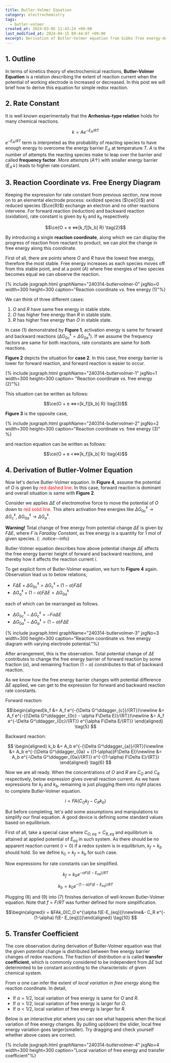 ```yaml
---
title: Butler-Volmer Equation
category: electrochemistry
tags:
  - butler-volmer
created_at: 2024-03-05 11:43:24 +09:00
last_modified_at: 2024-04-15 09:44:07 +09:00
excerpt: Derivation of Butler-Volmer equation from Gibbs free energy-dependent expression of rate constants.
---
```


## 1. Outline

In terms of kinetics theory of electrochemical reactions, **Butler-Volmer Equation** is a relation describing the extent of reaction current when the potential of working electrode is increased or decreased.  In this post we will brief how to derive this equation for simple redox reaction.

## 2. Rate Constant

It is well known experimentally that the **Arrhenius-type relation** holds for many chemical reactions.

$$ k = Ae^{-E_A/RT} \tag{1}$$

$e^{-E_A/RT}$ term is interpreted as the probability of reacting species to have enough energy to overcome the energy barrier $E_A$ at temperature $T$.  $A$ is the number of attempts the reacting species make to leap over the barrier and called **frequency factor**.  More attempts ($A\uparrow$) with smaller energy barrier ($E_A\downarrow$) leads to higher rate constant.

## 3. Reaction Coordinate *vs.* Free Energy Diagram

Keeping the expression for rate constant from previous section, now move on to an elemental electrode process: oxidized species ($\ce{O}$) and reduced species ($\ce{R}$) exchange an electron and no other reactions intervene.  For forward reaction (reduction) and backward reaction (oxidation), rate constant is given by ${k_f}$ and ${k_b}$ respectively.

$$\ce{O + e <=>[k_f][k_b] R} \tag{2}$$

By introducing a single **reaction coordinate**, along which we can display the progress of reaction from reactant to product, we can plot the change in free energy along this coordinate.

First of all, there are points where $O$ and $R$ have the lowest free energy, therefore the most stable.  Free energy increases as each species moves off from this stable point, and at a point ($A$) where free energies of two species becomes equal we can observe the reaction.

{% include jsxgraph.html graphName="240314-butlervolmer-0" jxgNo=0 width=300 height=300 caption="Reaction coordinate *vs.* free energy (1)"%}

We can think of three different cases:
1. $O$ and $R$ have same free energy in stable state.
2. $O$ has higher free energy than $R$ in stable state.
3. $R$ has higher free energy than $O$ in stable state.

In case (1) demonstrated by **Figure 1**, activation energy is same for forward and backward reactions ($\Delta G^\ddagger_{0c}=\Delta G^\ddagger_{0a}$).  If we assume the frequency factors are same for both reactions, rate constants are same for both reactions.

**Figure 2** depicts the situation for **case 2**.  In this case, free energy barrier is lower for forward reaction, and forward reaction is easier to occur.

{% include jsxgraph.html graphName="240314-butlervolmer-1" jxgNo=1 width=300 height=300 caption= "Reaction coordinate *vs.* free energy (2)"%}

This situation can be written as follows:

$$\ce{O + e <=>>[k_f][k_b] R} \tag{3}$$

**Figure 3** is the opposite case,

{% include jsxgraph.html graphName="240314-butlervolmer-2" jxgNo=2 width=300 height=300 caption="Reaction coordinate *vs.* free energy (3)" %}

and reaction equation can be written as follows:

$$\ce{O + e <<=>[k_f][k_b] R} \tag{4}$$

## 4. Derivation of Butler-Volmer Equation

Now let's derive Butler-Volmer equation.  In **Figure 4**, assume the potential of $O$ is given by <font color='red'>red dashed line</font>.  In this case, forward reaction is dominant and overall situation is same with **Figure 2**.

Consider we applies $\Delta E$ of electromotive force to move the potential of $O$ down to <font color='red'>red solid line</font>.  This alters activation free energies like $\Delta G^\ddagger_{0c} \rightarrow \Delta G^\ddagger_{c}$, $\Delta G^\ddagger_{0a} \rightarrow \Delta G^\ddagger_{a}$.

**Warning!**  Total change of free energy from potential change $\Delta E$ is given by $F\Delta E$, where $F$ is *Faraday Constant*, as free energy is a quantity for 1 mol of given species.
{: .notice--info}

Butler-Volmer equation describes how above potential change $\Delta E$ affects the free energy barrier height of forward and backward reactions, and thereby how it affects the reaction current $i$.

To get explicit form of Butler-Volmer equation, we turn to **Figure 4** again.  Observation lead us to below relations,

- $F\Delta E + \Delta G^\ddagger_{0c} = \Delta G^\ddagger_c + (1-\alpha)F\Delta E$
- $\Delta G^\ddagger_{a} + (1-\alpha)F\Delta E =  \Delta G^\ddagger_{0a}$

each of which can be rearranged as follows.

- $\Delta G^\ddagger_{0c} -\Delta G^\ddagger_c = -F\alpha\Delta E$
- $\Delta G^\ddagger_{0a} - \Delta G^\ddagger_a = (1-\alpha)F\Delta E$

{% include jsxgraph.html graphName="240314-butlervolmer-3" jxgNo=3 width=300 height=300 caption="Reaction coordinate *vs.* free energy diagram with varying electrode potential."%}

After arrangement, this is the observation.  Total potential change of $\Delta E$ contributes to change the free energy barrier of forward reaction by some fraction ($\alpha$), and remaining fraction ($1-\alpha$) constributes to that of backward reaction.

As we know how the free energy barrier changes with potential difference $\Delta E$ applied, we can get to the expression for forward and backward reaction rate constants.

Forward reaction:

$$\begin{aligned}k_f &= A_f e^{-{\Delta G^\ddagger_{c}}/{RT}}\newline
&= A_f e^{-{(\Delta G^\ddagger_{0c} - \alpha F\Delta E)}/{RT}}\newline
&= A_f e^{-\Delta G^\ddagger_{0c}/{RT}} e^{\alpha F\Delta E/{RT}}
\end{aligned}  \tag{5}
$$

Backward reaction:

$$
\begin{aligned}
k_b &= A_b e^{-{\Delta G^\ddagger_{a}}/{RT}}\newline
&= A_b e^{-(\Delta G^\ddagger_{0a} + {(1-\alpha)}F\Delta E)}\newline
&= A_b e^{-\Delta G^\ddagger_{0a}/{RT}} e^{-{(1-\alpha) F\Delta E}/{RT}}
\end{aligned} \tag{6}
$$

Now we are all ready.  When the concentrations of $O$ and $R$ are $C_O$ and $C_R$ respectively, below expression gives overall reaction current.  As we have expressions for $k_f$ and $k_b$, remaining is just plugging them into right places to complete Butler-Volmer equation.

$$ i = FA({C_O}{k_f}-{C_R}{k_b}) \tag{7} $$

But before completing, let's add some assumptions and manipulations to simplify our final equation.  A good device is defining some standard values based on equilibrium.

First of all, take a special case where $C_{O, eq} = C_{R, eq}$ and equilibrium is attained at applied potential of $E_{eq}$ in such system.  As there should be no apparent reaction current ($i=0$) if a redox system is in equilibrium, $k_f = k_b$ should hold.  So we define $k_0 = k_f = k_b$ for such case.

Now expressions for rate constants can be simplified.

$$ k_f = k_0 e^{-{\alpha F(E-E_{eq})}/{RT}} \tag{8} $$

$$ k_b = k_0 e^{-{(1-\alpha) F(E-E_{eq})}/{RT}} \tag{9} $$

Plugging $(8)$ and $(9)$ into $(7)$ finishes derivation of well-known Butler-Volmer equation.  Note that $f = F/{RT}$ was further defined for more simplification. 

$$\begin{aligned}i = &FAk_0(C_O e^{\alpha f(E-E_{eq})}\newline&- C_R e^{-(1-\alpha) f(E- E_{eq})})\end{aligned} \tag{10} $$

## 5. Transfer Coefficient

The core observation during derivation of Butler-Volmer equation was that the given potential change is distributed between free energy barrier changes of redox reactions.  The fraction of distribution $\alpha$ is called **transfer coefficient**, which is commonly considered to be independent from $\Delta E$ but determinted to be constant according to the characteristic of given chemical system.

From $\alpha$ one can infer the extent of *local variation in free energy*  along the reaction coordinate.  In detail,

- If $\alpha = 1/2$, local variation of free energy is same for $O$ and $R$.
- If $\alpha\gt 1/2$, local variation of free energy is larger for $O$.
- If $\alpha\lt 1/2$, local variation of free energy is larger for $R$.

Below is an interactive plot where you can see what happens when the local variation of free energy changes.  By pulling up(down) the slider, local free energy variation goes larger(smaller).  Try dragging and check yourself whether above cases are correct.

{% include jsxgraph.html graphName="240314-butlervolmer-4" jxgNo=4 width=300 height=300 caption="Local variation of free energy and transfer coefficient"%}